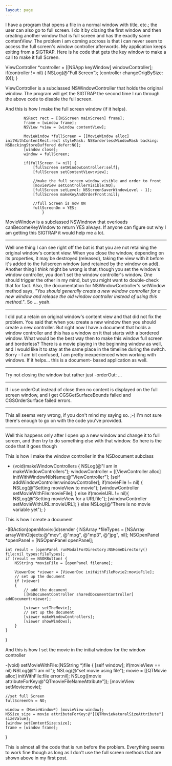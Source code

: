 ```yaml
---
layout: page
---
```


I have a program that opens a file in a normal window with title, etc.; the user can also go to full screen.  I do it by closing the first window and then creating another window that is full screen and has the exactly same contentView.  The problem i am coming accross is that i can never seem to access the full screen's window controller afterwords.  My application keeps exiting from a SIGTRAP.
Here is he code that gets the key window to make a call to make it full Screen.

    
ViewController *controller = [[NSApp keyWindow] windowController];
if(controller != nil) {
     NSLog(@"Full Screen");
     [controller changeOrigBySize:(0)];
}


ViewController is a subclassed NSWindowController that holds the original window.  The program will get the SIGTRAP the second time I run through the above code to disable the full screen.

And this is how I make the full screen window (if it helps).

    
			NSRect rect = [[NSScreen mainScreen] frame];
			frame = [window frame];
			NSView *view = [window contentView];
			
			MovieWindow *fullScreen = [[MovieWindow alloc] initWithContentRect:rect styleMask: NSBorderlessWindowMask backing: NSBackingStoreBuffered defer:NO];
			[window close];
			window = fullScreen;
			
			if(fullScreen != nil) {
				[fullScreen setWindowController:self];
				[fullScreen setContentView:view];
			
				//make the full screen window visible and order to front
				[movieView setControllerVisible:NO];
				[fullScreen setLevel: NSScreenSaverWindowLevel - 1];
				[fullScreen makeKeyAndOrderFront:nil];
						
				//full Screen is now ON
				fullScreenOn = YES;
                    }


MovieWindow is a subclassed NSWindnow that overloads canBecomeKeyWindow to return YES always.
If anyone can figure out why I am getting this SIGTRAP it would help me a lot.

----

Well one thing I can see right off the bat is that you are not retaining the original window's content view. When you close the window, depending on its properties, it may be destroyed (released), taking the view with it before it's added to the fullscreen window (and retained by the window on add). Another thing I *think* might be wrong is that, though you set the window's window controller, you don't set the window controller's window. One should trigger the other in my mind, but you might want to double-check that for fact. Also, the documentation for NSWindowController's     setWindow  method says, *"You should generally create a new window controller for a new window and release the old window controller instead of using this method."*. So ... yeah.

----
I did put a retain on original window's content view and that did not fix the problem.  You said that when you create a new window then you should create a new controller.  But right now I have a document that holds a window controller and this has a window on it that starts with a bordered window.  What would be the best way then to make this window full screen and borderless?  There is a movie playing in the beginning window as well, and I would like it to stay at the same place in the timeline during the switch.  Sorry - I am bit confused, I am pretty inexperienced when working with windows.  If it helps... this is a document- based application as well.

----

Try not closing the window but rather just -orderOut: ...

----
If i use orderOut instead of close then no content is displayed on the full screen window, and i get  CGSGetSurfaceBounds failed and CGSOrderSurface failed errors.

----

This all seems very wrong, if you don't mind my saying so. ;-) I'm not sure there's enough to go on with the code you've provided.

----  
Well this happens only after I open up a new window and change it to full screen, and then try to do something else with that window.  So here is the code that it goes though

This is how I make the window controller in the NSDocument subclass
    
- (void)makeWindowControllers {
	NSLog(@"I am in makeWindowControllers");
	windowController = [[ViewController alloc] initWithWindowNibName:@"ViewController"];
	[self addWindowController:windowController];
	if(movieFile != nil) {
		NSLog(@"Setting movieView to movie");
		[windowController setMovieWithFile:movieFile];
	}
	else if(movieURL != nil){
		NSLog(@"Setting movieView for a URLfile");
		[windowController setMovieWithURL:movieURL];
	}
	else 
		NSLog(@"There is no movie variable yet");
}


This is how I create a document
    
-(IBAction)openMovie:(id)sender {
	NSArray *fileTypes = [NSArray arrayWithObjects:@"mov", @"mpg", @"mp3", @"jpg", nil];
	NSOpenPanel *openPanel = [NSOpenPanel openPanel];
	
	int result = [openPanel runModalForDirectory:NSHomeDirectory() file:nil types:fileTypes];
	if (result == NSOKButton) {
		NSString *movieFile = [openPanel filename];
						
		ViewerDoc *viewer = [ViewerDoc initWithFileMovie2:movieFile];
		// set up the document
		if (viewer)
		{
			// add the document
			[[NSDocumentController sharedDocumentController] addDocument:viewer];
			
			[viewer setTheMovie];
			// set up the document
			[viewer makeWindowControllers];
			[viewer showWindows];
		}
	}
}


And this is how I set the movie in the initial window for the window controller
    
-(void) setMovieWithFile:(NSString *)file {
	[self window];
	if(movieView == nil)
		NSLog(@"I am nil");
	NSLog(@"set movie using file");
	movie = [[QTMovie alloc] initWithFile:file error:nil];
	NSLog([movie attributeForKey:@"QTmovieFileNameAttribute"]);
	[movieView setMovie:movie];
	
	//set full Screen
	fullScreenOn = NO;
	
	window = (MovieWindow*) [movieView window];
	NSSize size = movie attributeForKey:@"[[QTMovieNaturalSizeAttribute"] sizeValue]; 
	[window setContentSize:size];
	frame = [window frame];
}


This is almost all the code that is run before the problem.  Everything seems to work fine though as long as I don't use the full screen methods that are shown above in my first post.
